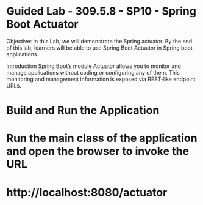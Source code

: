 

# Guided Lab - 309.5.8 - SP10 - Spring Boot Actuator
Objective:
In this Lab, we will demonstrate the Spring actuator. By the end of this lab, learners will be able to use 
Spring Boot Actuator in Spring boot applications.


Introduction
Spring Boot’s module Actuator allows you to monitor and manage applications without coding or configuring 
any of them. This monitoring and management information is exposed via REST-like endpoint URLs.

# Build and Run the Application
# Run the main class of the application and open the browser to invoke the URL 
# http://localhost:8080/actuator
